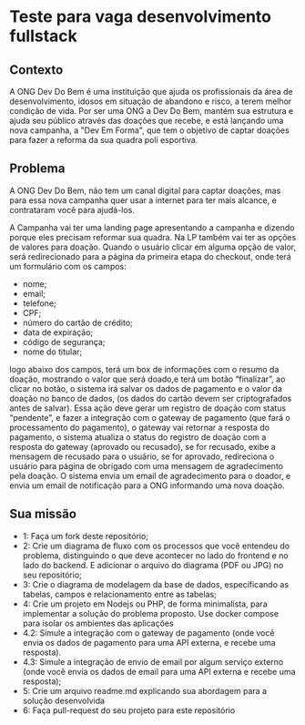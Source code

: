 # Teste para vaga desenvolvimento fullstack


## Contexto
A ONG Dev Do Bem é uma instituição que ajuda os profissionais da área de desenvolvimento, idosos em situação de abandono e risco, a terem melhor condição de vida. Por ser uma ONG a Dev Do Bem, mantém  sua estrutura e ajuda seu público através das doações que recebe, e está lançando uma nova campanha, a "Dev Em Forma", que tem o objetivo de captar doações para fazer a reforma da sua quadra poli esportiva. 




## Problema
A ONG Dev Do Bem, não tem um canal digital para captar doações, mas para essa nova campanha quer usar a internet para ter mais alcance, e contrataram você para ajudá-los.




A Campanha vai ter uma landing page apresentando a campanha e dizendo porque eles precisam reformar sua quadra. Na LP também vai ter as opções de valores para doação. Quando o usuário clicar em alguma opção de valor, será redirecionado para a página da primeira etapa do checkout, onde terá um formulário com os campos: 
- nome;
- email;
- telefone;
- CPF;
- número do cartão de crédito;
- data de expiração;
- código de segurança;
- nome do titular;


logo abaixo dos campos, terá um box de informações com o resumo da doação, mostrando o valor que será doado,e terá um botão “finalizar”, ao clicar no botão, o sistema irá salvar os dados de pagamento e o valor da doação no banco de dados, (os dados do cartão devem ser criptografados antes de salvar). Essa ação deve gerar um registro de doação com status “pendente”, e fazer a integração com o gateway de pagamento (que fará o processamento do pagamento), o gateway vai retornar a resposta do pagamento, o sistema atualiza o status do registro de doação com a resposta do gateway (aprovado ou recusado), se for recusado, exibe a mensagem de recusado para o usuário, se for aprovado, redireciona o usuário para página de obrigado com uma mensagem de agradecimento pela doação. O sistema envia um email de agradecimento para o doador, e envia um email de notificação para a ONG informando uma nova doação.




## Sua missão
- 1: Faça um fork deste repositório;
- 2: Crie um diagrama de fluxo com os processos que você entendeu do problema, distinguindo o que deve acontecer no lado do frontend e no lado do backend. E adicionar o arquivo do diagrama (PDF ou JPG) no seu repositório;
- 3: Crie o diagrama de modelagem da base de dados, especificando as tabelas, campos e relacionamento entre as tabelas;
- 4: Crie um projeto em Nodejs ou PHP, de forma minimalista, para implementar a solução do problema proposto. Use docker compose para isolar os ambientes das aplicações
- 4.2: Simule a integração com o gateway de pagamento (onde você envia os dados de pagamento para uma API externa, e recebe uma resposta).
- 4.3: Simule a integração de envio de email por algum serviço externo (onde você envia os dados de email para uma API externa e recebe uma resposta);
- 5: Crie um arquivo readme.md explicando sua abordagem para a solução desenvolvida
- 6: Faça pull-request do seu projeto para este repositório

